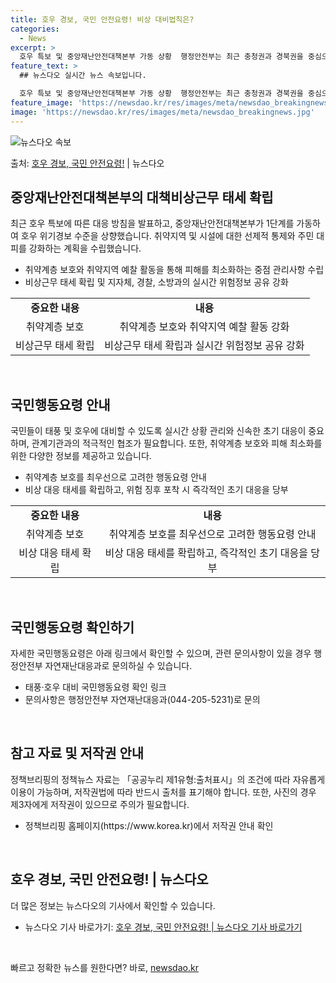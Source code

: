 ```yaml
---
title: 호우 경보, 국민 안전요령! 비상 대비법칙은?
categories:
  - News
excerpt: >
  호우 특보 및 중앙재난안전대책본부 가동 상황  행정안전부는 최근 충청권과 경북권을 중심으로 발효된 호우 특보…
feature_text: >
  ## 뉴스다오 실시간 뉴스 속보입니다.

  호우 특보 및 중앙재난안전대책본부 가동 상황  행정안전부는 최근 충청권과 경북권을 중심으로 발효된 호우 특보…
feature_image: 'https://newsdao.kr/res/images/meta/newsdao_breakingnews.jpg'
image: 'https://newsdao.kr/res/images/meta/newsdao_breakingnews.jpg'
---
```


![뉴스다오 속보](https://newsdao.kr/res/images/meta/newsdao_breakingnews.jpg)

<p>출처: <a href="https://newsdao.kr/4666" rel="dofollow">호우 경보, 국민 안전요령!</a> | 뉴스다오</p>

<h2 data-ke-size="size26">중앙재난안전대책본부의 대책비상근무 태세 확립</h2>
<p data-ke-size="size16">최근 호우 특보에 따른 대응 방침을 발표하고, 중앙재난안전대책본부가 1단계를 가동하여 호우 위기경보 수준을 상향했습니다. 취약지역 및 시설에 대한 선제적 통제와 주민 대피를 강화하는 계획을 수립했습니다.</p>
<ul>
<li>취약계층 보호와 취약지역 예찰 활동을 통해 피해를 최소화하는 중점 관리사항 수립</li>
<li>비상근무 태세 확립 및 지자체, 경찰, 소방과의 실시간 위험정보 공유 강화</li>
</ul>
<table>
<tr>
<td style="text-align: center; height: 17px;"><b>중요한 내용</b></td>
<td style="text-align: center; height: 17px;"><b>내용</b></td>
</tr>
<tr>
<td style="text-align: center; height: 17px;">취약계층 보호</td>
<td style="text-align: center; height: 17px;">취약계층 보호와 취약지역 예찰 활동 강화</td>
</tr>
<tr>
<td style="text-align: center; height: 17px;">비상근무 태세 확립</td>
<td style="text-align: center; height: 17px;">비상근무 태세 확립과 실시간 위험정보 공유 강화</td>
</tr>
</table>
<p data-ke-size="size16">&nbsp;</p>

<h2 data-ke-size="size26">국민행동요령 안내</h2>
<p data-ke-size="size16">국민들이 태풍 및 호우에 대비할 수 있도록 실시간 상황 관리와 신속한 초기 대응이 중요하며, 관계기관과의 적극적인 협조가 필요합니다. 또한, 취약계층 보호와 피해 최소화를 위한 다양한 정보를 제공하고 있습니다.</p>
<ul>
<li>취약계층 보호를 최우선으로 고려한 행동요령 안내</li>
<li>비상 대응 태세를 확립하고, 위험 징후 포착 시 즉각적인 초기 대응을 당부</li>
</ul>
<table>
<tr>
<td style="text-align: center; height: 17px;"><b>중요한 내용</b></td>
<td style="text-align: center; height: 17px;"><b>내용</b></td>
</tr>
<tr>
<td style="text-align: center; height: 17px;">취약계층 보호</td>
<td style="text-align: center; height: 17px;">취약계층 보호를 최우선으로 고려한 행동요령 안내</td>
</tr>
<tr>
<td style="text-align: center; height: 17px;">비상 대응 태세 확립</td>
<td style="text-align: center; height: 17px;">비상 대응 태세를 확립하고, 즉각적인 초기 대응을 당부</td>
</tr>
</table>
<p data-ke-size="size16">&nbsp;</p>

<h2 data-ke-size="size26">국민행동요령 확인하기</h2>
<p data-ke-size="size16">자세한 국민행동요령은 아래 링크에서 확인할 수 있으며, 관련 문의사항이 있을 경우 행정안전부 자연재난대응과로 문의하실 수 있습니다.</p>
<ul>
<li>태풍·호우 대비 국민행동요령 확인 링크</li>
<li>문의사항은 행정안전부 자연재난대응과(044-205-5231)로 문의</li>
</ul>
<p data-ke-size="size16">&nbsp;</p>

<h2 data-ke-size="size26">참고 자료 및 저작권 안내</h2>
<p data-ke-size="size16">정책브리핑의 정책뉴스 자료는 「공공누리 제1유형:출처표시」의 조건에 따라 자유롭게 이용이 가능하며, 저작권법에 따라 반드시 출처를 표기해야 합니다. 또한, 사진의 경우 제3자에게 저작권이 있으므로 주의가 필요합니다.</p>
<ul>
<li>정책브리핑 홈페이지(https://www.korea.kr)에서 저작권 안내 확인</li>
</ul>
<p data-ke-size="size16">&nbsp;</p>
<h2 data-ke-size="size26">호우 경보, 국민 안전요령! | 뉴스다오</h2>
<p data-ke-size="size16">더 많은 정보는 뉴스다오의 기사에서 확인할 수 있습니다. </p>
<ul>
<li>뉴스다오 기사 바로가기: <a href="https://newsdao.kr/4666">호우 경보, 국민 안전요령! | 뉴스다오 기사 바로가기</a></li>
</ul>
<p data-ke-size="size16">&nbsp;</p> 

빠르고 정확한 뉴스를 원한다면? 바로, <a href="https://newsdao.kr" rel="dofollow">newsdao.kr</a>


